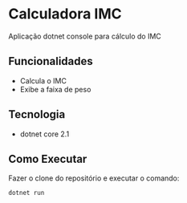 # Calculadora IMC

Aplicação dotnet console para cálculo do IMC

## Funcionalidades

- Calcula o IMC
- Exibe a faixa de peso

## Tecnologia

- dotnet core 2.1

## Como Executar

Fazer o clone do repositório e executar o comando:

```
dotnet run
```